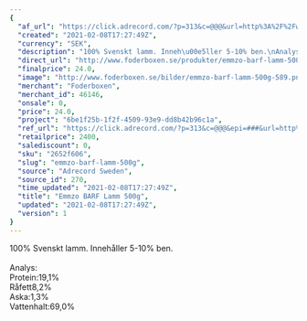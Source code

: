 ```yaml
---
{
  "af_url": "https://click.adrecord.com/?p=313&c=@@@&url=http%3A%2F%2Fwww.foderboxen.se%2Fprodukter%2Femmzo-barf-lamm-500g%2C589",
  "created": "2021-02-08T17:27:49Z",
  "currency": "SEK",
  "description": "100% Svenskt lamm. Inneh\u00e5ller 5-10% ben.\nAnalys:\nProtein:19,1%\nR\u00e5fett8,2%\nAska:1,3%\nVattenhalt:69,0%",
  "direct_url": "http://www.foderboxen.se/produkter/emmzo-barf-lamm-500g,589",
  "finalprice": 24.0,
  "image": "http://www.foderboxen.se/bilder/emmzo-barf-lamm-500g-589.png",
  "merchant": "Foderboxen",
  "merchant_id": 46146,
  "onsale": 0,
  "price": 24.0,
  "project": "6be1f25b-1f2f-4509-93e9-dd8b42b96c1a",
  "ref_url": "https://click.adrecord.com/?p=313&c=@@@&epi=###&url=http%3A%2F%2Fwww.foderboxen.se%2Fprodukter%2Femmzo-barf-lamm-500g%2C589",
  "retailprice": 2400,
  "salediscount": 0,
  "sku": "2652f606",
  "slug": "emmzo-barf-lamm-500g",
  "source": "Adrecord Sweden",
  "source_id": 270,
  "time_updated": "2021-02-08T17:27:49Z",
  "title": "Emmzo BARF Lamm 500g",
  "updated": "2021-02-08T17:27:49Z",
  "version": 1
}
---
```


<p>100% Svenskt lamm. Innehåller 5-10% ben.<br><br>Analys:<br>Protein:19,1%<br>Råfett8,2%<br>Aska:1,3%<br>Vattenhalt:69,0%<br></p>
